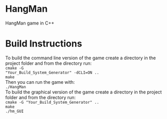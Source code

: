 # HangMan
HangMan game in C++

# Build Instructions
To build the command line version of the game create a directory in the project folder and from the directory run: <br>
<code>cmake -G "Your_Build_System_Generator" -dCLI=ON ..</code><br>
<code>make</code><br>
Then you can run the game with:<br>
<code>./HangMan</code><br>
To build the graphical version of the game create a directory in the project folder and from the directory run:<br>
<code>cmake -G "Your_Build_System_Generator" ..</code><br>
<code>make</code><br>
<code>./hm_GUI</code><br>
